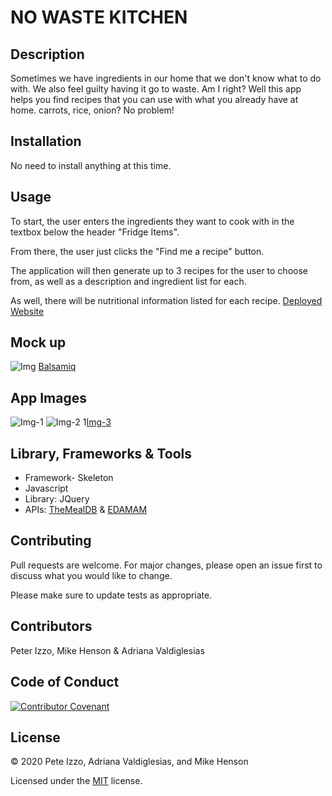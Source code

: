 # NO WASTE KITCHEN

## Description
Sometimes we have ingredients in our home that we don't know what to do with. We also feel guilty having it go to waste. Am I right? Well this app helps you find recipes that you can use with what you already have at home. carrots, rice, onion? No problem!  

## Installation
No need to install anything at this time. 

## Usage

To start, the user enters the ingredients they want to cook with in the textbox below the header "Fridge Items".

From there, the user just clicks the "Find me a recipe" button.

The application will then generate up to 3 recipes for the user to choose from, as well as a description and ingredient list for each.

As well, there will be nutritional information listed for each recipe.
[Deployed Website](https://adrianavv1.github.io/No-Waste-Kitchen/)
## Mock up 
![Img](https://github.com/adrianavv1/No-Waste-Kitchen/blob/main/images%2F0001.jpg)
[Balsamiq](https://balsamiq.com/)
## App Images
![Img-1](https://github.com/adrianavv1/No-Waste-Kitchen/blob/e1090eab069239f9c33a9c5d465d757012a356e6/images%2FScreenshot%202020-12-17%20103557.png)
![Img-2](https://github.com/peter-izzo/No-Waste-Kitchen/blob/main/images%2FScreenshot%202020-12-17%20154351.png)
1[Img-3](https://github.com/peter-izzo/No-Waste-Kitchen/blob/main/images%2FScreenshot%202020-12-17%20154440.png)


## Library, Frameworks & Tools
* Framework- Skeleton
* Javascript
* Library: JQuery
* APIs: [TheMealDB](https://www.themealdb.com/api.php) & 
        [EDAMAM](https://developer.edamam.com/edamam-docs-nutrition-api)
## Contributing
Pull requests are welcome. For major changes, please open an issue first to discuss what you would like to change.

Please make sure to update tests as appropriate.

## Contributors

Peter Izzo, Mike Henson & Adriana Valdiglesias

## Code of Conduct

[![Contributor Covenant](https://img.shields.io/badge/Contributor%20Covenant-v2.0%20adopted-ff69b4.svg)](code_of_conduct.md)  

## License

&copy; 2020 Pete Izzo, Adriana Valdiglesias, and Mike Henson

Licensed under the [MIT](LICENSE.txt) license.

